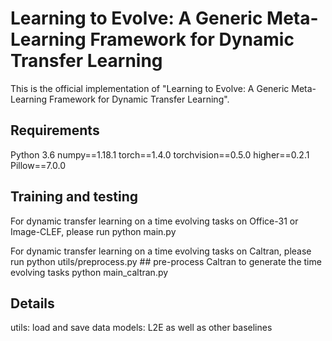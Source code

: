 # Learning to Evolve: A Generic Meta-Learning Framework for Dynamic Transfer Learning

This is the official implementation of "Learning to Evolve: A Generic Meta-Learning Framework for Dynamic Transfer Learning". 


## Requirements
Python 3.6
numpy==1.18.1
torch==1.4.0
torchvision==0.5.0
higher==0.2.1
Pillow==7.0.0

## Training and testing
For dynamic transfer learning on a time evolving tasks on Office-31 or Image-CLEF, please run
python main.py

For dynamic transfer learning on a time evolving tasks on Caltran, please run
python utils/preprocess.py   ## pre-process Caltran to generate the time evolving tasks
python main_caltran.py

## Details
utils: load and save data
models: L2E as well as other baselines
